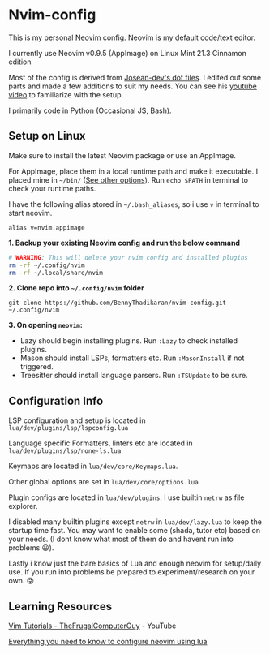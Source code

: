 # Nvim-config
This is my personal [Neovim](https://neovim.io/) config. Neovim is my default code/text editor.

I currently use Neovim v0.9.5 (AppImage) on Linux Mint 21.3 Cinnamon edition

Most of the config is derived from [Josean-dev's dot files](https://github.com/josean-dev/dev-environment-files). I edited out some parts and made a few additions to suit my needs. You can see his [youtube video](https://www.youtube.com/watch?v=vdn_pKJUda8) to familiarize with the setup.

I primarily code in Python (Occasional JS, Bash).

## Setup on Linux
Make sure to install the latest Neovim package or use an AppImage.

For AppImage, place them in a local runtime path and make it executable. I placed mine in `~/bin/` ([See other options](https://unix.stackexchange.com/a/36874)).
Run `echo $PATH` in terminal to check your runtime paths.

I have the following alias stored in `~/.bash_aliases`, so i use `v` in terminal to start neovim.

```
alias v=nvim.appimage
```

**1. Backup your existing Neovim config and run the below command**
```bash
# WARNING: This will delete your nvim config and installed plugins
rm -rf ~/.config/nvim
rm -rf ~/.local/share/nvim
```

**2. Clone repo into `~/.config/nvim` folder**
```
git clone https://github.com/BennyThadikaran/nvim-config.git ~/.config/nvim
```

**3. On opening `neovim`:**

- Lazy should begin installing plugins. Run `:Lazy` to check installed plugins.
- Mason should install LSPs, formatters etc. Run `:MasonInstall` if not triggered.
- Treesitter should install language parsers. Run `:TSUpdate` to be sure.

## Configuration Info

LSP configuration and setup is located in `lua/dev/plugins/lsp/lspconfig.lua`

Language specific Formatters, linters etc are located in `lua/dev/plugins/lsp/none-ls.lua`

Keymaps are located in `lua/dev/core/Keymaps.lua`.

Other global options are set in `lua/dev/core/options.lua`

Plugin configs are located in `lua/dev/plugins`. I use builtin `netrw` as file explorer.

I disabled many builtin plugins except `netrw` in `lua/dev/lazy.lua` to keep the startup time fast. You may want to enable some (shada, tutor etc) based on your needs. (I dont know what most of them do and havent run into problems :smiley:).

Lastly i know just the bare basics of Lua and enough neovim for setup/daily use. If you run into problems be prepared to experiment/research on your own. :stuck_out_tongue_winking_eye:

## Learning Resources

[Vim Tutorials - TheFrugalComputerGuy](https://www.youtube.com/playlist?list=PLy7Kah3WzqrEjsuvhT46fr28Q11oa5ZoI) - YouTube

[Everything you need to know to configure neovim using lua](https://vonheikemen.github.io/devlog/tools/configuring-neovim-using-lua/)
